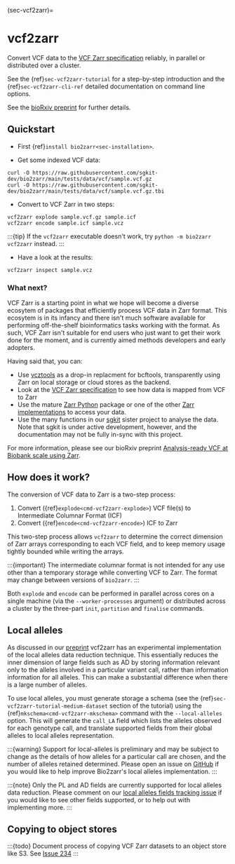 (sec-vcf2zarr)=
# vcf2zarr

Convert VCF data to the
[VCF Zarr specification](https://github.com/sgkit-dev/vcf-zarr-spec/)
reliably, in parallel or distributed over a cluster.

See the {ref}`sec-vcf2zarr-tutorial` for a step-by-step introduction
and the {ref}`sec-vcf2zarr-cli-ref` detailed documentation on
command line options.

See the [bioRxiv preprint](https://www.biorxiv.org/content/10.1101/2024.06.11.598241) for 
further details.

## Quickstart

- First {ref}`install bio2zarr<sec-installation>`.


- Get some indexed VCF data:

```
curl -O https://raw.githubusercontent.com/sgkit-dev/bio2zarr/main/tests/data/vcf/sample.vcf.gz
curl -O https://raw.githubusercontent.com/sgkit-dev/bio2zarr/main/tests/data/vcf/sample.vcf.gz.tbi
```

- Convert to VCF Zarr in two steps:

```
vcf2zarr explode sample.vcf.gz sample.icf
vcf2zarr encode sample.icf sample.vcz
```

:::{tip}
If the ``vcf2zarr`` executable doesn't work, try ``python -m bio2zarr vcf2zarr``
instead.
:::

- Have a look at the results:

```
vcf2zarr inspect sample.vcz
```

### What next?

VCF Zarr is a starting point in what we hope will become a diverse ecosytem
of packages that efficiently process VCF data in Zarr format. This 
ecosytem is in its infancy and there isn't much software available
for performing off-the-shelf bioinformatics tasks
working with the format. As such, VCF Zarr isn't suitable for end users
who just want to get their work done for the moment, and is currently
aimed methods developers and early adopters.

Having said that, you can:

- Use [vcztools](https://github.com/sgkit-dev/vcztools/) as a drop-in replacment 
  for bcftools, transparently using Zarr on local storage or cloud stores as the 
  backend.
- Look at the [VCF Zarr specification](https://github.com/sgkit-dev/vcf-zarr-spec/)
  to see how data is mapped from VCF to Zarr
- Use the mature [Zarr Python](https://zarr.readthedocs.io/en/stable/) package or
one of the other [Zarr implementations](https://zarr.dev/implementations/) to access
your data.
- Use the many functions in our [sgkit](https://sgkit-dev.github.io/sgkit/latest/)
sister project to analyse the data. Note that sgkit is under active development,
however, and the documentation may not be fully in-sync with this project.

For more information, please see our 
bioRxiv preprint [Analysis-ready VCF at Biobank scale using Zarr](
https://www.biorxiv.org/content/10.1101/2024.06.11.598241).


## How does it work?
The conversion of VCF data to Zarr is a two-step process:

1. Convert ({ref}`explode<cmd-vcf2zarr-explode>`) VCF file(s) to
    Intermediate Columnar Format (ICF)
2. Convert ({ref}`encode<cmd-vcf2zarr-encode>`) ICF to Zarr

This two-step process allows `vcf2zarr` to determine the correct
dimension of Zarr arrays corresponding to each VCF field, and
to keep memory usage tightly bounded while writing the arrays.

:::{important}
The intermediate columnar format is not intended for any use
other than a temporary storage while converting VCF to Zarr.
The format may change between versions of `bio2zarr`.
:::

Both ``explode`` and ``encode`` can be performed in parallel
across cores on a single machine (via the ``--worker-processes`` argument)
or distributed across a cluster by the three-part ``init``, ``partition``
and ``finalise`` commands.

## Local alleles

As discussed in our [preprint](
https://www.biorxiv.org/content/10.1101/2024.06.11.598241) 
vcf2zarr has an experimental implementation of the local alleles data
reduction technique. This essentially reduces the inner dimension of 
large fields such as AD by storing information relevant only to the alleles
involved in a particular variant call, rather than information information
for all alleles. This can make a substantial difference when there is a large 
number of alleles.

To use local alleles, you must generate storage a schema (see the 
{ref}`sec-vcf2zarr-tutorial-medium-dataset` section of the tutorial)
using the {ref}`mkschema<cmd-vcf2zarr-mkschema>` command with the 
``--local-alleles`` option. This will generate the ``call_LA`` field
which lists the alleles observed for each genotype call, and 
translate supported fields from their global alleles to local
alleles representation.

:::{warning}
Support for local-alleles is preliminary and may be subject to change
as the details of how alleles for a particular call are chosen, and the 
number of alleles retained determined. Please open an issue on
[GitHub](https://github.com/sgkit-dev/bio2zarr/issues/) if you would like to 
help improve Bio2zarr's local alleles implementation.
:::

:::{note}
Only the PL and AD fields are currently supported for local alleles
data reduction. Please comment on our 
[local alleles fields tracking issue](https://github.com/sgkit-dev/bio2zarr/issues/315)
if you would like to see other fields supported, or to help out with 
implementing more.
:::


## Copying to object stores

:::{todo}
Document process of copying VCF Zarr datasets to an object store like S3.
See [Issue 234](https://github.com/sgkit-dev/bio2zarr/issues/234)
:::

